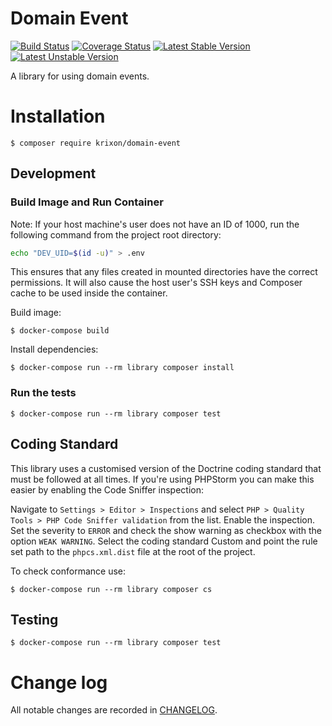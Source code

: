 Domain Event
=====

[![Build Status](https://travis-ci.org/krixon/domain-event.svg?branch=master)](https://travis-ci.org/krixon/domain-event)
[![Coverage Status](https://coveralls.io/repos/github/krixon/domain-event/badge.svg?branch=master)](https://coveralls.io/github/krixon/domain-event?branch=master)
[![Latest Stable Version](https://poser.pugx.org/krixon/domain-event/v/stable)](https://packagist.org/packages/krixon/domain-event)
[![Latest Unstable Version](https://poser.pugx.org/krixon/domain-event/v/unstable)](https://packagist.org/packages/krixon/domain-event)

A library for using domain events.

# Installation

`$ composer require krixon/domain-event`

## Development

### Build Image and Run Container

Note: If your host machine's user does not have an ID of 1000, run the following command from the project root
directory:

```bash
echo "DEV_UID=$(id -u)" > .env
```
This ensures that any files created in mounted directories have the correct permissions. It will also cause the host
user's SSH keys and Composer cache to be used inside the container.

Build image:

`$ docker-compose build`

Install dependencies:

`$ docker-compose run --rm library composer install`

### Run the tests

`$ docker-compose run --rm library composer test`

## Coding Standard

This library uses a customised version of the Doctrine coding standard that must be followed at all times. If you're 
using PHPStorm you can make this easier by enabling the Code Sniffer inspection:

Navigate to `Settings > Editor > Inspections` and select `PHP > Quality Tools > PHP Code Sniffer validation` from the list.
Enable the inspection.
Set the severity to `ERROR` and check the show warning as checkbox with the option `WEAK WARNING`.
Select the coding standard Custom and point the rule set path to the `phpcs.xml.dist` file at the root of the project.

To check conformance use:

`$ docker-compose run --rm library composer cs`

## Testing

`$ docker-compose run --rm library composer test`

# Change log

All notable changes are recorded in [CHANGELOG](CHANGELOG.md).
